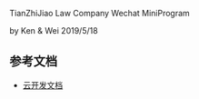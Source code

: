 TianZhiJiao Law Company 
Wechat MiniProgram

by Ken & Wei
2019/5/18

## 参考文档

- [云开发文档](https://developers.weixin.qq.com/miniprogram/dev/wxcloud/basis/getting-started.html)

